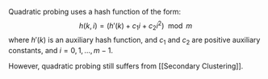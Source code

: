 Quadratic probing uses a hash function of the form:
$$h(k, i) = (h'(k) + c_1 i + c_2 i^2) \mod m$$
where $h'(k)$ is an auxiliary hash function, and $c_1$ and $c_2$ are positive auxiliary constants, and $i = 0, 1, \ldots, m-1$.

However, quadratic probing still suffers from [[Secondary Clustering]].




